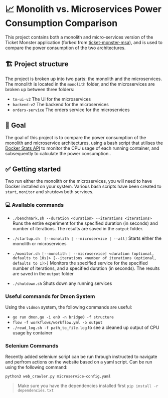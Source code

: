 # 📈 Monolith vs. Microservices Power Consumption Comparison

This project contains both a monolith and micro-services version of the Ticket Monster application (forked from [ticket-monster-msa](https://github.com/ticket-monster-msa/monolith)), and is used to compare the power consumption of the two architectures.

## 🏗️ Project structure

The project is broken up into two parts: the monolith and the microservices. The monolith is located in the `monolith` folder, and the microservices are broken up between three folders:

- `tm-ui-v2` The UI for the microservices
- `backend-v2` The backend for the microservices
- `orders-service` The orders service for the microservices

## 🥅 Goal

The goal of this project is to compare the power consumption of the monolith and microservice architectures, using a bash script that utilises the [Docker Stats API](https://docs.docker.com/engine/api/v1.40/#operation/ContainerStats) to monitor the CPU usage of each running container, and subsequently to calculate the power consumption..

## ✅ Getting started

Two run either the monolith or the microservices, you will need to have Docker installed on your system. Various bash scripts have been created to `start`, `monitor` and `shutdown` both services.

### 💻 Available commands

- `./benchmark.sh --duration <duration> --iterations <iterations>` Runs the entire experiment for the specified duration (in seconds) and number of iterations. The results are saved in the `output` folder.

- `./startup.sh  [--monolith | --microservice | --all]` Starts either the monolith or microservices

- `./monitor.sh [--monolith | --microservice] <duration (optional, defaults to 10s)> [--iterations <number of iterations (optional, defaults to 1)>]` Monitors the specified service for the specified number of iterations, and a specified duration (in seconds). The results are saved in the `output` folder

- `./shutdown.sh` Shuts down any running services

### Useful commands for Dmon System

Using the `v1dmon` system, the following commands are useful:

- `go run dmon.go -i en0 -n bridge0 -f structure`
- `flow -f workflows/workflow.yml -o output`
- `./read_log.sh -f path_to_file.log` to see a cleaned up output of CPU usage by container

### Selenium Commands

Recently added selenium script can be run through instructed to navigate and perfrom actions on the website based on a yaml script. Can be run using the following command:

`python3 web_crawler.py microservice-config.yaml`

> Make sure you have the dependencies installed first `pip install -r dependencies.txt`
